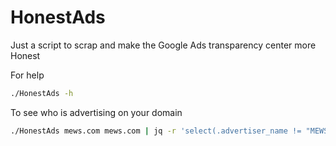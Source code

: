 # HonestAds

Just a script to scrap and make the Google Ads transparency center more Honest

For help
```bash
./HonestAds -h
```

To see who is advertising on your domain
```bash
./HonestAds mews.com mews.com | jq -r 'select(.advertiser_name != "MEWS SYSTEMS LIMITED") | .advertiser_name' | sort -u
```